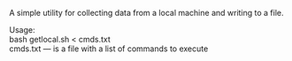A simple utility for collecting data from a local machine and writing to a file.  
  
Usage:  
bash getlocal.sh < cmds.txt  
cmds.txt — is a file with a list of commands to execute  
